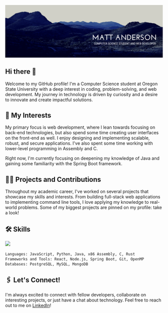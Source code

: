 ![montain_header.png](https://github.com/mjande/mjande/blob/3c321510a1989cb0f7982021a740091eb63056b6/mountain_header.png "Header")

## Hi there 👋
Welcome to my GitHub profile! I'm a Computer Science student at Oregon State University with a deep interest in coding, problem-solving, and web development. My journey in technology is driven by curiosity and a desire to innovate and create impactful solutions.

## 👀 My Interests

My primary focus is web development, where I lean towards focusing on back-end technologies, but also spend some time creating user interfaces on the front-end as well. I enjoy designing and implementing scalable, robust, and secure applications. I've also spent some time working with lower-level programming in Assembly and C.

Right now, I'm currently focusing on deepening my knowledge of Java and gaining some familiarity with the Spring Boot framework. 

## 🧑‍💻 Projects and Contributions

Throughout my academic career, I've worked on several projects that showcase my skills and interests. From building full-stack web applications to implementing command line tools, I love applying my knowledge to real-world problems. Some of my biggest projects are pinned on my profile: take a look!

## 🛠️ Skills
![](https://img.shields.io/badge/Language-JavaScript-blue)

    Languages: JavaScript, Python, Java, x86 Assembly, C, Rust
    Frameworks and Tools: React, Node.js, Spring Boot, Git, OpenMP
    Databases: PostgreSQL, MySQL, MongoDB

## 🖇️ Let's Connect!

I'm always excited to connect with fellow developers, collaborate on interesting projects, or just have a chat about technology. Feel free to reach out to me on [LinkedIn](https://www.linkedin.com/in/matthew-joseph-anderson/)!

<!--
**mjande/mjande** is a ✨ _special_ ✨ repository because its `README.md` (this file) appears on your GitHub profile.

Here are some ideas to get you started:

- 🔭 I’m currently working on ...
- 🌱 I’m currently learning ...
- 👯 I’m looking to collaborate on ...
- 🤔 I’m looking for help with ...
- 💬 Ask me about ...
- 📫 How to reach me: ...
- 😄 Pronouns: ...
- ⚡ Fun fact: ...
-->
